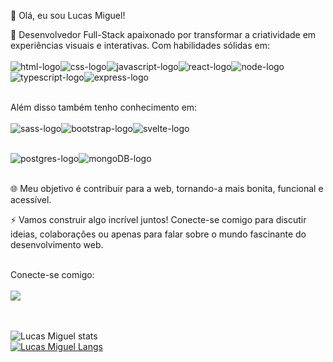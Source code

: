 👋 Olá, eu sou Lucas Miguel!

🚀 Desenvolvedor Full-Stack apaixonado por transformar a criatividade em experiências visuais e interativas. Com habilidades sólidas em:<br><br>
<img src="https://img.shields.io/badge/HTML5-E34F26?style=for-the-badge&logo=html5&logoColor=white" alt="html-logo"><img src="https://img.shields.io/badge/CSS3-1572B6?style=for-the-badge&logo=css3&logoColor=white" alt="css-logo"><img src="https://img.shields.io/badge/JavaScript-F7DF1E?style=for-the-badge&logo=javascript&logoColor=black" alt="javascript-logo"><img src="https://img.shields.io/badge/React-20232A?style=for-the-badge&logo=react&logoColor=61DAFB" alt="react-logo"><img src="https://img.shields.io/badge/Node.js-43853D?style=for-the-badge&logo=node.js&logoColor=white" alt="node-logo"><img src="https://img.shields.io/badge/TypeScript-007ACC?style=for-the-badge&logo=typescript&logoColor=white" alt="typescript-logo"><img src="https://img.shields.io/badge/Express.js-404D59?style=for-the-badge" alt="express-logo"><br><br>

Além disso também tenho conhecimento em:<br><br>
<img src="https://img.shields.io/badge/Sass-CC6699?style=for-the-badge&logo=sass&logoColor=white" alt="sass-logo"><img src="https://img.shields.io/badge/Bootstrap-563D7C?style=for-the-badge&logo=bootstrap&logoColor=white" alt="bootstrap-logo"><img src="https://img.shields.io/badge/Svelte-4A4A55?style=for-the-badge&logo=svelte&logoColor=FF3E00" alt="svelte-logo"><br><br>

<img src="https://img.shields.io/badge/PostgreSQL-316192?style=for-the-badge&logo=postgresql&logoColor=white" alt="postgres-logo"><img src="https://img.shields.io/badge/MongoDB-4EA94B?style=for-the-badge&logo=mongodb&logoColor=white" alt="mongoDB-logo"><br><br>

🌐 Meu objetivo é contribuir para a web, tornando-a mais bonita, funcional e acessível.

⚡ Vamos construir algo incrível juntos! Conecte-se comigo para discutir ideias, colaborações ou apenas para falar sobre o mundo fascinante do desenvolvimento web.

<br>
Conecte-se comigo:
<br><br>
<a href="https://www.linkedin.com/in/lucas-rodrigues-de-abreu/"><img src="https://img.shields.io/badge/LinkedIn-0077B5?style=for-the-badge&logo=linkedin&logoColor=white"></a>
<br><br><br>

![Lucas Miguel stats](https://github-readme-stats.vercel.app/api?username=lucasmiguelabreu&show_icons=true&theme=dracula)
<br>
[![Lucas Miguel Langs](https://github-readme-stats.vercel.app/api/top-langs/?username=lucasmiguelabreu)](https://github.com/anuraghazra/github-readme-stats)



